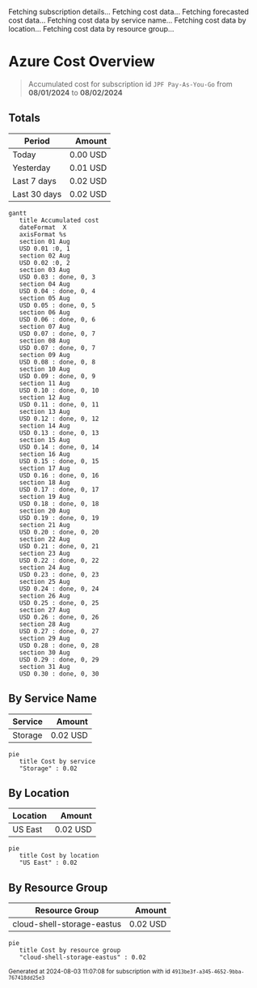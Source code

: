 Fetching subscription details...
Fetching cost data...
Fetching forecasted cost data...
Fetching cost data by service name...
Fetching cost data by location...
Fetching cost data by resource group...
# Azure Cost Overview

> Accumulated cost for subscription id `JPF Pay-As-You-Go` from **08/01/2024** to **08/02/2024**

## Totals

|Period|Amount|
|---|---:|
|Today|0.00 USD|
|Yesterday|0.01 USD|
|Last 7 days|0.02 USD|
|Last 30 days|0.02 USD|

```mermaid
gantt
   title Accumulated cost
   dateFormat  X
   axisFormat %s
   section 01 Aug
   USD 0.01 :0, 1
   section 02 Aug
   USD 0.02 :0, 2
   section 03 Aug
   USD 0.03 : done, 0, 3
   section 04 Aug
   USD 0.04 : done, 0, 4
   section 05 Aug
   USD 0.05 : done, 0, 5
   section 06 Aug
   USD 0.06 : done, 0, 6
   section 07 Aug
   USD 0.07 : done, 0, 7
   section 08 Aug
   USD 0.07 : done, 0, 7
   section 09 Aug
   USD 0.08 : done, 0, 8
   section 10 Aug
   USD 0.09 : done, 0, 9
   section 11 Aug
   USD 0.10 : done, 0, 10
   section 12 Aug
   USD 0.11 : done, 0, 11
   section 13 Aug
   USD 0.12 : done, 0, 12
   section 14 Aug
   USD 0.13 : done, 0, 13
   section 15 Aug
   USD 0.14 : done, 0, 14
   section 16 Aug
   USD 0.15 : done, 0, 15
   section 17 Aug
   USD 0.16 : done, 0, 16
   section 18 Aug
   USD 0.17 : done, 0, 17
   section 19 Aug
   USD 0.18 : done, 0, 18
   section 20 Aug
   USD 0.19 : done, 0, 19
   section 21 Aug
   USD 0.20 : done, 0, 20
   section 22 Aug
   USD 0.21 : done, 0, 21
   section 23 Aug
   USD 0.22 : done, 0, 22
   section 24 Aug
   USD 0.23 : done, 0, 23
   section 25 Aug
   USD 0.24 : done, 0, 24
   section 26 Aug
   USD 0.25 : done, 0, 25
   section 27 Aug
   USD 0.26 : done, 0, 26
   section 28 Aug
   USD 0.27 : done, 0, 27
   section 29 Aug
   USD 0.28 : done, 0, 28
   section 30 Aug
   USD 0.29 : done, 0, 29
   section 31 Aug
   USD 0.30 : done, 0, 30
```

## By Service Name

|Service|Amount|
|---|---:|
|Storage|0.02 USD|

```mermaid
pie
   title Cost by service
   "Storage" : 0.02
```

## By Location

|Location|Amount|
|---|---:|
|US East|0.02 USD|

```mermaid
pie
   title Cost by location
   "US East" : 0.02
```

## By Resource Group

|Resource Group|Amount|
|---|---:|
|cloud-shell-storage-eastus|0.02 USD|

```mermaid
pie
   title Cost by resource group
   "cloud-shell-storage-eastus" : 0.02
```

<sup>Generated at 2024-08-03 11:07:08 for subscription with id `4913be3f-a345-4652-9bba-767418dd25e3`</sup>
